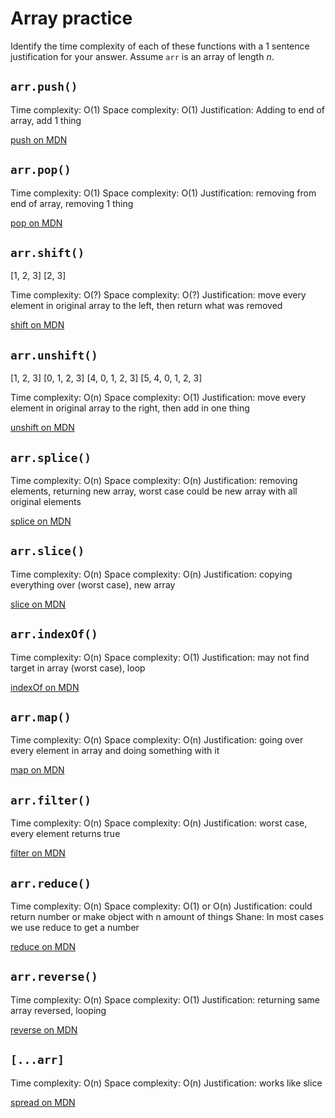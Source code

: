 # Array practice

Identify the time complexity of each of these functions with a 1 sentence
justification for your answer. Assume `arr` is an array of length _n_.

## `arr.push()`

Time complexity: O(1)
Space complexity: O(1)
Justification: Adding to end of array, add 1 thing

[push on MDN][push]


## `arr.pop()`

Time complexity: O(1)
Space complexity: O(1)
Justification: removing from end of array, removing 1 thing

[pop on MDN][pop]

## `arr.shift()`
[1, 2, 3]
[2, 3]

Time complexity: O(?)
Space complexity: O(?)
Justification: move every element in original array to the left, then return what was removed

[shift on MDN][shift]

## `arr.unshift()`
[1, 2, 3]
[0, 1, 2, 3]
[4, 0, 1, 2, 3]
[5, 4, 0, 1, 2, 3]

Time complexity: O(n)
Space complexity: O(1)
Justification: move every element in original array to the right, then add in one thing

[unshift on MDN][unshift]

## `arr.splice()`

Time complexity: O(n)
Space complexity: O(n)
Justification: removing elements, returning new array, worst case could be new array with all original elements

[splice on MDN][splice]

## `arr.slice()`

Time complexity: O(n)
Space complexity: O(n)
Justification: copying everything over (worst case), new array

[slice on MDN][slice]

## `arr.indexOf()`

Time complexity: O(n)
Space complexity: O(1)
Justification: may not find target in array (worst case), loop

[indexOf on MDN][indexOf]

## `arr.map()`

Time complexity: O(n)
Space complexity: O(n)
Justification: going over every element in array and doing something with it

[map on MDN][map]

## `arr.filter()`

Time complexity: O(n)
Space complexity: O(n)
Justification: worst case, every element returns true

[filter on MDN][filter]

## `arr.reduce()`

Time complexity: O(n)
Space complexity: O(1) or O(n)
Justification: could return number or make object with n amount of things
Shane: In most cases we use reduce to get a number

[reduce on MDN][reduce]

## `arr.reverse()`

Time complexity: O(n)
Space complexity: O(1)
Justification: returning same array reversed, looping

[reverse on MDN][reverse]

## `[...arr]`

Time complexity: O(n)
Space complexity: O(n)
Justification: works like slice

[spread on MDN][spread]

[push]:https://developer.mozilla.org/en-US/docs/Web/JavaScript/Reference/Global_Objects/Array/push
[pop]:https://developer.mozilla.org/en-US/docs/Web/JavaScript/Reference/Global_Objects/Array/pop
[shift]:https://developer.mozilla.org/en-US/docs/Web/JavaScript/Reference/Global_Objects/Array/shift
[unshift]:https://developer.mozilla.org/en-US/docs/Web/JavaScript/Reference/Global_Objects/Array/unshift
[splice]:https://developer.mozilla.org/en-US/docs/Web/JavaScript/Reference/Global_Objects/Array/splice
[slice]:https://developer.mozilla.org/en-US/docs/Web/JavaScript/Reference/Global_Objects/Array/slice
[indexOf]:https://developer.mozilla.org/en-US/docs/Web/JavaScript/Reference/Global_Objects/Array/indexOf
[map]:https://developer.mozilla.org/en-US/docs/Web/JavaScript/Reference/Global_Objects/Array/map
[filter]:https://developer.mozilla.org/en-US/docs/Web/JavaScript/Reference/Global_Objects/Array/filter
[reduce]:https://developer.mozilla.org/en-US/docs/Web/JavaScript/Reference/Global_Objects/Array/reduce
[reverse]:https://developer.mozilla.org/en-US/docs/Web/JavaScript/Reference/Global_Objects/Array/reverse
[spread]:https://developer.mozilla.org/en-US/docs/Web/JavaScript/Reference/Operators/Spread_syntax

